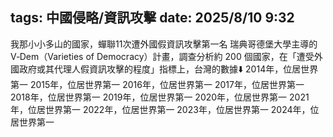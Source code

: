 tags: 中國侵略/資訊攻擊
date: 2025/8/10 9:32
---
我那小小多山的國家，蟬聯11次遭外國假資訊攻擊第一名
瑞典哥德堡大學主導的V‑Dem（Varieties of Democracy）計畫，調查分析約 200 個國家，在「遭受外國政府或其代理人假資訊攻擊的程度」指標上，台灣的數據⬇️
2014年，位居世界第一
2015年，位居世界第一
2016年，位居世界第一
2017年，位居世界第一
2018年，位居世界第一
2019年，位居世界第一
2020年，位居世界第一
2021年，位居世界第一
2022年，位居世界第一
2023年，位居世界第一
2024年，位居世界第一
